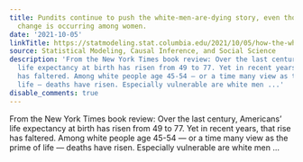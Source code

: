 ```yaml
---
title: Pundits continue to push the white-men-are-dying story, even though the real
  change is occurring among women.
date: '2021-10-05'
linkTitle: https://statmodeling.stat.columbia.edu/2021/10/05/how-the-white-pundit-class-is-being-destroyed/
source: Statistical Modeling, Causal Inference, and Social Science
description: 'From the New York Times book review: Over the last century, Americans’
  life expectancy at birth has risen from 49 to 77. Yet in recent years, that rise
  has faltered. Among white people age 45-54 — or a time many view as the prime of
  life — deaths have risen. Especially vulnerable are white men ...'
disable_comments: true
---
```

From the New York Times book review: Over the last century, Americans’ life expectancy at birth has risen from 49 to 77. Yet in recent years, that rise has faltered. Among white people age 45-54 — or a time many view as the prime of life — deaths have risen. Especially vulnerable are white men ...